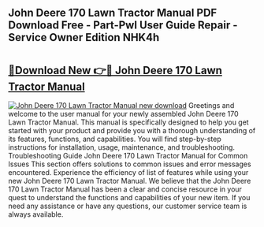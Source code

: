 ## John Deere 170 Lawn Tractor Manual PDF Download Free - Part-Pwl User Guide Repair - Service Owner Edition NHK4h

# <h2><a href="http://bc92720.oget.top/?id=John+Deere+170+Lawn+Tractor+Manual">🔗Download New 👉🔴 John Deere 170 Lawn Tractor Manual</a></h2>

[![John Deere 170 Lawn Tractor Manual new download](https://i.imgur.com/5g1atiW.png)](http://bc92720.oget.top/?id=John+Deere+170+Lawn+Tractor+Manual)
Greetings and welcome to the user manual for your newly assembled John Deere 170 Lawn Tractor Manual. This manual is specifically designed to help you get started with your product and provide you with a thorough understanding of its features, functions, and capabilities. You will find step-by-step instructions for installation, usage, maintenance, and troubleshooting. Troubleshooting Guide John Deere 170 Lawn Tractor Manual for Common Issues This section offers solutions to common issues and error messages encountered. Experience the efficiency of list of features while using your new John Deere 170 Lawn Tractor Manual. We believe that the John Deere 170 Lawn Tractor Manual has been a clear and concise resource in your quest to understand the functions and capabilities of your new item. If you need any assistance or have any questions, our customer service team is always available.
